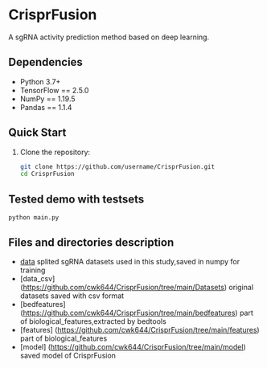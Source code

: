# CrisprFusion
A sgRNA activity prediction method based on deep learning.

## Dependencies
- Python 3.7+
- TensorFlow == 2.5.0
- NumPy == 1.19.5
- Pandas == 1.1.4

## Quick Start
1. Clone the repository:
   ```bash
   git clone https://github.com/username/CrisprFusion.git
   cd CrisprFusion

## Tested demo with testsets
`python main.py`

## Files and directories description
+ [data](https://github.com/cwk644/CrisprFusion/tree/main/data) splited sgRNA datasets used in this study,saved in numpy for training
+ [data_csv] (https://github.com/cwk644/CrisprFusion/tree/main/Datasets) original datasets saved with csv format
+ [bedfeatures] (https://github.com/cwk644/CrisprFusion/tree/main/bedfeatures) part of biological_features,extracted by bedtools
+ [features] (https://github.com/cwk644/CrisprFusion/tree/main/features) part of biological_features
+ [model] (https://github.com/cwk644/CrisprFusion/tree/main/model) saved model of CrisprFusion

  


